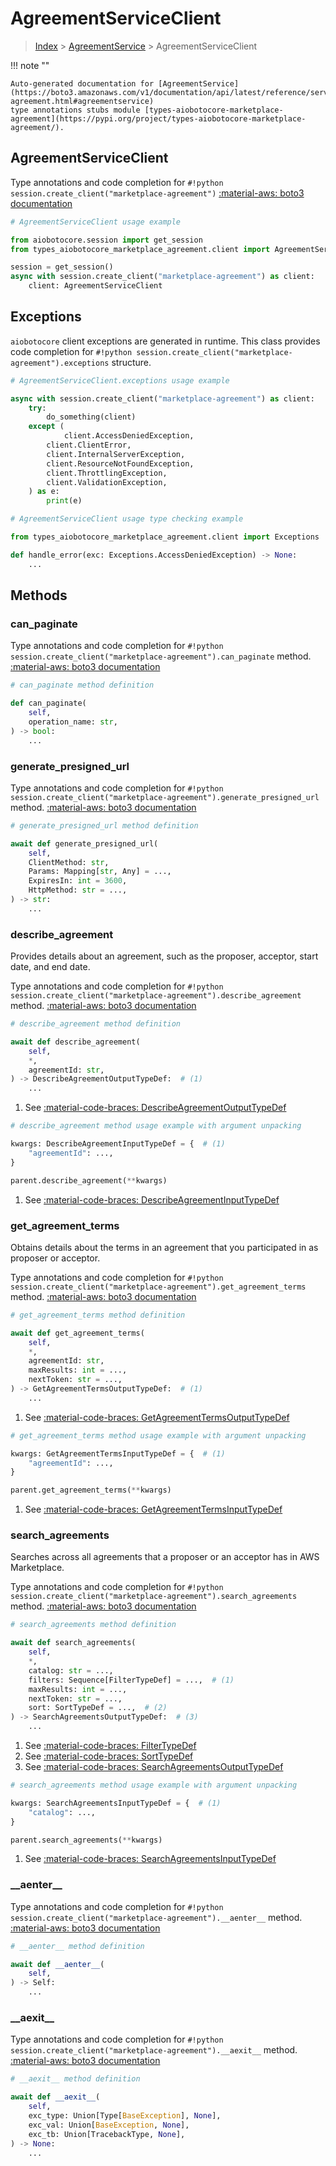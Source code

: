 # AgreementServiceClient

> [Index](../README.md) > [AgreementService](./README.md) > AgreementServiceClient

!!! note ""

    Auto-generated documentation for [AgreementService](https://boto3.amazonaws.com/v1/documentation/api/latest/reference/services/marketplace-agreement.html#agreementservice)
    type annotations stubs module [types-aiobotocore-marketplace-agreement](https://pypi.org/project/types-aiobotocore-marketplace-agreement/).

## AgreementServiceClient

Type annotations and code completion for `#!python session.create_client("marketplace-agreement")`
[:material-aws: boto3 documentation](https://boto3.amazonaws.com/v1/documentation/api/latest/reference/services/marketplace-agreement.html#AgreementService.Client)

```python
# AgreementServiceClient usage example

from aiobotocore.session import get_session
from types_aiobotocore_marketplace_agreement.client import AgreementServiceClient

session = get_session()
async with session.create_client("marketplace-agreement") as client:
    client: AgreementServiceClient
```

## Exceptions


`aiobotocore` client exceptions are generated in runtime.
This class provides code completion for `#!python session.create_client("marketplace-agreement").exceptions` structure.

```python
# AgreementServiceClient.exceptions usage example

async with session.create_client("marketplace-agreement") as client:
    try:
        do_something(client)
    except (
            client.AccessDeniedException,
        client.ClientError,
        client.InternalServerException,
        client.ResourceNotFoundException,
        client.ThrottlingException,
        client.ValidationException,
    ) as e:
        print(e)
```

```python
# AgreementServiceClient usage type checking example

from types_aiobotocore_marketplace_agreement.client import Exceptions

def handle_error(exc: Exceptions.AccessDeniedException) -> None:
    ...
```


## Methods


### can\_paginate



Type annotations and code completion for `#!python session.create_client("marketplace-agreement").can_paginate` method.
[:material-aws: boto3 documentation](https://boto3.amazonaws.com/v1/documentation/api/latest/reference/services/marketplace-agreement/client/can_paginate.html)

```python
# can_paginate method definition

def can_paginate(
    self,
    operation_name: str,
) -> bool:
    ...
```


### generate\_presigned\_url



Type annotations and code completion for `#!python session.create_client("marketplace-agreement").generate_presigned_url` method.
[:material-aws: boto3 documentation](https://boto3.amazonaws.com/v1/documentation/api/latest/reference/services/marketplace-agreement/client/generate_presigned_url.html)

```python
# generate_presigned_url method definition

await def generate_presigned_url(
    self,
    ClientMethod: str,
    Params: Mapping[str, Any] = ...,
    ExpiresIn: int = 3600,
    HttpMethod: str = ...,
) -> str:
    ...
```


### describe\_agreement

Provides details about an agreement, such as the proposer, acceptor, start
date, and end date.

Type annotations and code completion for `#!python session.create_client("marketplace-agreement").describe_agreement` method.
[:material-aws: boto3 documentation](https://boto3.amazonaws.com/v1/documentation/api/latest/reference/services/marketplace-agreement/client/describe_agreement.html)

```python
# describe_agreement method definition

await def describe_agreement(
    self,
    *,
    agreementId: str,
) -> DescribeAgreementOutputTypeDef:  # (1)
    ...
```

1. See [:material-code-braces: DescribeAgreementOutputTypeDef](./type_defs.md#describeagreementoutputtypedef) 


```python
# describe_agreement method usage example with argument unpacking

kwargs: DescribeAgreementInputTypeDef = {  # (1)
    "agreementId": ...,
}

parent.describe_agreement(**kwargs)
```

1. See [:material-code-braces: DescribeAgreementInputTypeDef](./type_defs.md#describeagreementinputtypedef) 

### get\_agreement\_terms

Obtains details about the terms in an agreement that you participated in as
proposer or acceptor.

Type annotations and code completion for `#!python session.create_client("marketplace-agreement").get_agreement_terms` method.
[:material-aws: boto3 documentation](https://boto3.amazonaws.com/v1/documentation/api/latest/reference/services/marketplace-agreement/client/get_agreement_terms.html)

```python
# get_agreement_terms method definition

await def get_agreement_terms(
    self,
    *,
    agreementId: str,
    maxResults: int = ...,
    nextToken: str = ...,
) -> GetAgreementTermsOutputTypeDef:  # (1)
    ...
```

1. See [:material-code-braces: GetAgreementTermsOutputTypeDef](./type_defs.md#getagreementtermsoutputtypedef) 


```python
# get_agreement_terms method usage example with argument unpacking

kwargs: GetAgreementTermsInputTypeDef = {  # (1)
    "agreementId": ...,
}

parent.get_agreement_terms(**kwargs)
```

1. See [:material-code-braces: GetAgreementTermsInputTypeDef](./type_defs.md#getagreementtermsinputtypedef) 

### search\_agreements

Searches across all agreements that a proposer or an acceptor has in AWS
Marketplace.

Type annotations and code completion for `#!python session.create_client("marketplace-agreement").search_agreements` method.
[:material-aws: boto3 documentation](https://boto3.amazonaws.com/v1/documentation/api/latest/reference/services/marketplace-agreement/client/search_agreements.html)

```python
# search_agreements method definition

await def search_agreements(
    self,
    *,
    catalog: str = ...,
    filters: Sequence[FilterTypeDef] = ...,  # (1)
    maxResults: int = ...,
    nextToken: str = ...,
    sort: SortTypeDef = ...,  # (2)
) -> SearchAgreementsOutputTypeDef:  # (3)
    ...
```

1. See [:material-code-braces: FilterTypeDef](./type_defs.md#filtertypedef) 
2. See [:material-code-braces: SortTypeDef](./type_defs.md#sorttypedef) 
3. See [:material-code-braces: SearchAgreementsOutputTypeDef](./type_defs.md#searchagreementsoutputtypedef) 


```python
# search_agreements method usage example with argument unpacking

kwargs: SearchAgreementsInputTypeDef = {  # (1)
    "catalog": ...,
}

parent.search_agreements(**kwargs)
```

1. See [:material-code-braces: SearchAgreementsInputTypeDef](./type_defs.md#searchagreementsinputtypedef) 

### \_\_aenter\_\_



Type annotations and code completion for `#!python session.create_client("marketplace-agreement").__aenter__` method.
[:material-aws: boto3 documentation](https://boto3.amazonaws.com/v1/documentation/api/latest/reference/services/marketplace-agreement.html#AgreementService.Client)

```python
# __aenter__ method definition

await def __aenter__(
    self,
) -> Self:
    ...
```


### \_\_aexit\_\_



Type annotations and code completion for `#!python session.create_client("marketplace-agreement").__aexit__` method.
[:material-aws: boto3 documentation](https://boto3.amazonaws.com/v1/documentation/api/latest/reference/services/marketplace-agreement.html#AgreementService.Client)

```python
# __aexit__ method definition

await def __aexit__(
    self,
    exc_type: Union[Type[BaseException], None],
    exc_val: Union[BaseException, None],
    exc_tb: Union[TracebackType, None],
) -> None:
    ...
```





